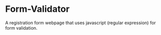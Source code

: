 # Form-Validator

A registration form webpage that uses javascript (regular expression) for form validation.
